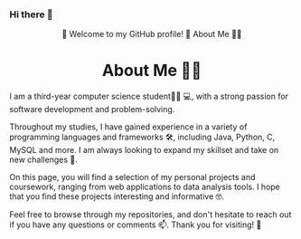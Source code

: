 ### Hi there 👋

<p align="center">
🎉 Welcome to my GitHub profile! 🎉                  
          About Me 👨‍💻
</p>
<h1 align="center">About Me 👨‍💻</h1>
                                
I am a third-year computer science student👨‍🎓 💻, with a strong passion for software development and problem-solving. 

Throughout my studies, I have gained experience in a variety of programming languages and frameworks 🛠️, including Java, Python, C, MySQL and more. I am always looking to expand my skillset and take on new challenges 💪.

On this page, you will find a selection of my personal projects and coursework, ranging from web applications to data analysis tools. I hope that you find these projects interesting and informative 🤓.

Feel free to browse through my repositories, and don't hesitate to reach out if you have any questions or comments 📫. Thank you for visiting! 🙏
